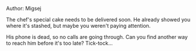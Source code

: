 Author: Migsej

The chef's special cake needs to be delivered soon. He already showed you where it's stashed, but maybe you weren't paying attention.

His phone is dead, so no calls are going through. Can you find another way to reach him before it's too late? Tick-tock...
